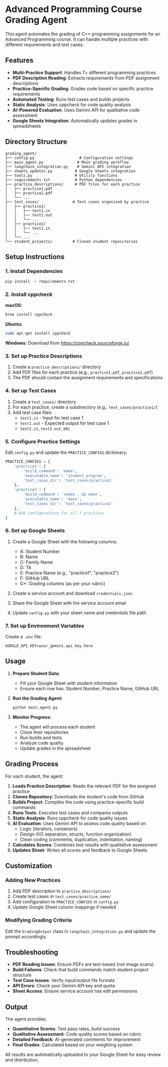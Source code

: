 # Advanced Programming Course Grading Agent

This agent automates the grading of C++ programming assignments for an Advanced Programming course. It can handle multiple practices with different requirements and test cases.

## Features

- **Multi-Practice Support**: Handles 7+ different programming practices
- **PDF Description Reading**: Extracts requirements from PDF assignment descriptions
- **Practice-Specific Grading**: Grades code based on specific practice requirements
- **Automated Testing**: Runs test cases and builds projects
- **Static Analysis**: Uses cppcheck for code quality analysis
- **AI-Powered Evaluation**: Uses Gemini API for qualitative code assessment
- **Google Sheets Integration**: Automatically updates grades in spreadsheets

## Directory Structure

```
grading_agent/
├── config.py                    # Configuration settings
├── main_agent.py               # Main grading workflow
├── langchain_integration.py    # Gemini API integration
├── sheets_updater.py          # Google Sheets integration
├── tools.py                   # Utility functions
├── requirements.txt           # Python dependencies
├── practice_descriptions/     # PDF files for each practice
│   ├── practice1.pdf
│   ├── practice2.pdf
│   └── ...
├── test_cases/               # Test cases organized by practice
│   ├── practice1/
│   │   ├── test1.in
│   │   ├── test1.out
│   │   └── ...
│   ├── practice2/
│   │   ├── test1.in
│   │   └── ...
│   └── ...
└── student_projects/         # Cloned student repositories
```

## Setup Instructions

### 1. Install Dependencies

```bash
pip install -r requirements.txt
```

### 2. Install cppcheck

**macOS:**

```bash
brew install cppcheck
```

**Ubuntu:**

```bash
sudo apt-get install cppcheck
```

**Windows:**
Download from https://cppcheck.sourceforge.io/

### 3. Set up Practice Descriptions

1. Create a `practice_descriptions/` directory
2. Add PDF files for each practice (e.g., `practice1.pdf`, `practice2.pdf`)
3. The PDF should contain the assignment requirements and specifications

### 4. Set up Test Cases

1. Create a `test_cases/` directory
2. For each practice, create a subdirectory (e.g., `test_cases/practice1/`)
3. Add test case files:
   - `test1.in` - Input for test case 1
   - `test1.out` - Expected output for test case 1
   - `test2.in`, `test2.out`, etc.

### 5. Configure Practice Settings

Edit `config.py` and update the `PRACTICE_CONFIGS` dictionary:

```python
PRACTICE_CONFIGS = {
    'practice1': {
        'build_command': 'make',
        'executable_name': 'student_program',
        'test_cases_dir': 'test_cases/practice1'
    },
    'practice2': {
        'build_command': 'cmake . && make',
        'executable_name': 'main',
        'test_cases_dir': 'test_cases/practice2'
    },
    # Add configurations for all 7 practices
}
```

### 6. Set up Google Sheets

1. Create a Google Sheet with the following columns:

   - A: Student Number
   - B: Name
   - C: Family Name
   - D: TA
   - E: Practice Name (e.g., "practice1", "practice2")
   - F: GitHub URL
   - G+: Grading columns (as per your rubric)

2. Create a service account and download `credentials.json`
3. Share the Google Sheet with the service account email
4. Update `config.py` with your sheet name and credentials file path

### 7. Set up Environment Variables

Create a `.env` file:

```
GOOGLE_API_KEY=your_gemini_api_key_here
```

## Usage

1. **Prepare Student Data:**

   - Fill your Google Sheet with student information
   - Ensure each row has: Student Number, Practice Name, GitHub URL

2. **Run the Grading Agent:**

   ```bash
   python main_agent.py
   ```

3. **Monitor Progress:**
   - The agent will process each student
   - Clone their repositories
   - Run builds and tests
   - Analyze code quality
   - Update grades in the spreadsheet

## Grading Process

For each student, the agent:

1. **Loads Practice Description**: Reads the relevant PDF for the assigned practice
2. **Clones Repository**: Downloads the student's code from GitHub
3. **Builds Project**: Compiles the code using practice-specific build commands
4. **Runs Tests**: Executes test cases and compares outputs
5. **Static Analysis**: Runs cppcheck for code quality issues
6. **AI Evaluation**: Uses Gemini API to assess code quality based on:
   - Logic (iterators, containers)
   - Design (I/O separation, structs, function organization)
   - Clean coding (comments, duplication, indentation, naming)
7. **Calculates Scores**: Combines test results with qualitative assessment
8. **Updates Sheet**: Writes all scores and feedback to Google Sheets

## Customization

### Adding New Practices

1. Add PDF description to `practice_descriptions/`
2. Create test cases in `test_cases/practice_name/`
3. Add configuration to `PRACTICE_CONFIGS` in `config.py`
4. Update Google Sheet column mappings if needed

### Modifying Grading Criteria

Edit the `GradingOutput` class in `langchain_integration.py` and update the prompt accordingly.

## Troubleshooting

- **PDF Reading Issues**: Ensure PDFs are text-based (not image scans)
- **Build Failures**: Check that build commands match student project structure
- **Test Case Issues**: Verify input/output file formats
- **API Errors**: Check your Gemini API key and quota
- **Sheet Access**: Ensure service account has edit permissions

## Output

The agent provides:

- **Quantitative Scores**: Test pass rates, build success
- **Qualitative Assessment**: Code quality scores based on rubric
- **Detailed Feedback**: AI-generated comments for improvement
- **Final Grades**: Calculated based on your weighting system

All results are automatically uploaded to your Google Sheet for easy review and distribution.
